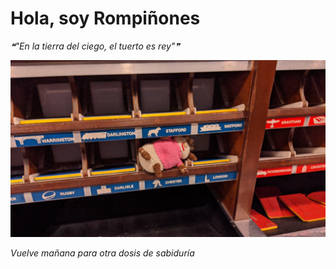 # Hola, soy Rompiñones

<!--STARTS_HERE_QUOTE_README-->
<i>❝"En la tierra del ciego, el tuerto es rey"❞</i>
<!--ENDS_HERE_QUOTE_README-->

<!--START_SECTION:update_image-->
![alt text](https://raw.githubusercontent.com/focaalvarez/rompinones/main/.github/images/IMG_20220709_122914.jpg?raw=true)
<!--END_SECTION:update_image-->

*Vuelve mañana para otra dosis de sabiduría*
